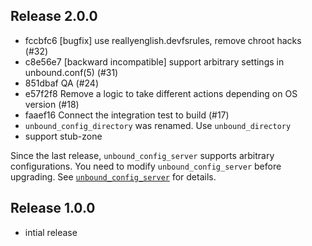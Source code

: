 ## Release 2.0.0

* fccbfc6 [bugfix] use reallyenglish.devfsrules, remove chroot hacks (#32)
* c8e56e7 [backward incompatible] support arbitrary settings in unbound.conf(5) (#31)
* 851dbaf QA (#24)
* e57f2f8 Remove a logic to take different actions depending on OS version  (#18)
* faaef16 Connect the integration test to build (#17)
* `unbound_config_directory` was renamed. Use `unbound_directory`
* support stub-zone

Since the last release, `unbound_config_server` supports arbitrary
configurations. You need to modify `unbound_config_server` before upgrading.
See [`unbound_config_server`](https://github.com/reallyenglish/ansible-role-unbound#unbound_config_server)
for details.

## Release 1.0.0

* intial release
